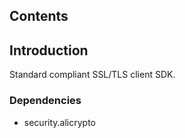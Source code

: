 ## Contents

## Introduction
Standard compliant SSL/TLS client SDK.

### Dependencies
- security.alicrypto

